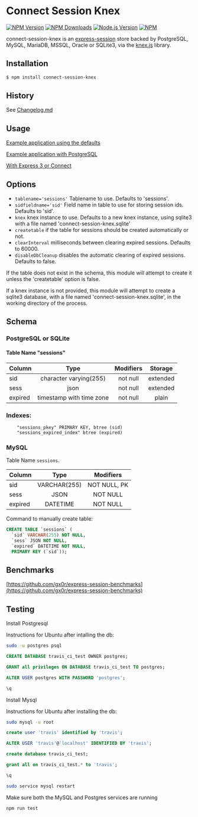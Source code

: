 # Connect Session Knex


[![NPM Version][npm-version-image]][npm-url]
[![NPM Downloads][npm-downloads-image]][npm-url]
[![Node.js Version][node-image]][node-url]
[![NPM][npm-image]][npm-url]

connect-session-knex is an [express-session](https://github.com/expressjs/session) store backed by PostgreSQL, MySQL, MariaDB, MSSQL, Oracle or SQLite3, via the [knex.js](http://knexjs.org/) library.

## Installation

```sh
$ npm install connect-session-knex
```

## History

See [Changelog.md](Changelog.md)

## Usage

[Example application using the defaults](https://github.com/gx0r/connect-session-knex/blob/master/examples/example.js)

[Example application with PostgreSQL](https://github.com/gx0r/connect-session-knex/blob/master/examples/example-postgres.js)

[With Express 3 or Connect](https://github.com/gx0r/connect-session-knex/blob/master/Oldversions.md)

## Options

 - `tablename='sessions'` Tablename to use. Defaults to 'sessions'.
 - `sidfieldname='sid'` Field name in table to use for storing session ids. Defaults to 'sid'.
 - `knex` knex instance to use. Defaults to a new knex instance, using sqlite3 with a file named 'connect-session-knex.sqlite'
 - `createtable` if the table for sessions should be created automatically or not.
 - `clearInterval` milliseconds between clearing expired sessions. Defaults to 60000.
 - `disableDbCleanup` disables the automatic clearing of expired sessions. Defaults to false. 

If the table does not exist in the schema, this module will attempt to create it unless the 'createtable' option is false.

If a knex instance is not provided, this module will attempt to create a sqlite3 database, with a file named 'connect-session-knex.sqlite', in the working directory of the process.

## Schema

### PostgreSQL or SQLite

#### Table Name "sessions"  
| Column  |           Type           | Modifiers | Storage  | 
|---------|:------------------------:|:---------:|:--------:|
| sid     | character varying(255)   | not null  | extended |
| sess    | json                     | not null  | extended |
| expired | timestamp with time zone | not null  | plain    |  

### Indexes:
```  
    "sessions_pkey" PRIMARY KEY, btree (sid)  
    "sessions_expired_index" btree (expired)
```

### MySQL

Table Name `sessions`.

| Column  |           Type           |   Modifiers  |
|---------|:------------------------:|:------------:|
| sid     | VARCHAR(255)             | NOT NULL, PK |
| sess    | JSON                     | NOT NULL     |
| expired | DATETIME                 | NOT NULL     |

Command to manually create table:

```sql
CREATE TABLE `sessions` (
  `sid` VARCHAR(255) NOT NULL,
  `sess` JSON NOT NULL,
  `expired` DATETIME NOT NULL,
  PRIMARY KEY (`sid`));
```  

## Benchmarks

[https://github.com/gx0r/express-session-benchmarks](https://github.com/gx0r/express-session-benchmarks)

[npm-version-image]: https://img.shields.io/npm/v/connect-session-knex.svg
[npm-downloads-image]: https://img.shields.io/npm/dm/connect-session-knex.svg
[npm-image]: https://nodei.co/npm/connect-session-knex.png?downloads=true&downloadRank=true&stars=true
[npm-url]: https://npmjs.org/package/connect-session-knex
[travis-image]: https://img.shields.io/travis/gx0r/connect-session-knex/master.svg
[travis-url]: https://travis-ci.org/gx0r/connect-session-knex
[node-image]: https://img.shields.io/node/v/connect-session-knex.svg
[node-url]: http://nodejs.org/download/

## Testing

Install Postgresql

Instructions for Ubuntu after intalling the db:

```bash
sudo -u postgres psql
```

```sql
CREATE DATABASE travis_ci_test OWNER postgres;
```

```sql
GRANT all privileges ON DATABASE travis_ci_test TO postgres;
```

```sql
ALTER USER postgres WITH PASSWORD 'postgres';
```

```sql
\q
```

Install Mysql

Instructions for Ubuntu after installing the db:

```bash
sudo mysql -u root
```

```sql
create user 'travis' identified by 'travis';
```

```sql
ALTER USER 'travis'@'localhost' IDENTIFIED BY 'travis';
```

```sql
create database travis_ci_test;
```

```sql
grant all on travis_ci_test.* to 'travis';
```

```sql
\q
```

```bash
sudo service mysql restart
```

Make sure both the MySQL and Postgres services are running

```bash
npm run test
```
